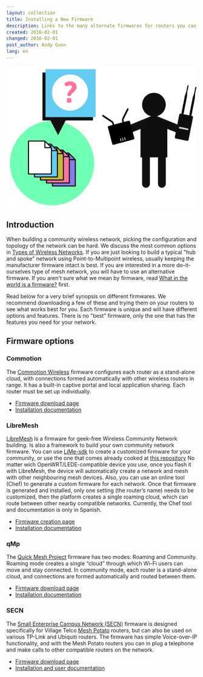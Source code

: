 ```yaml
---
layout: collection
title: Installing a New Firmware
description: Links to the many alternate firmwares for routers you can use to build community wireless networks.
created: 2016-02-01
changed: 2016-02-01
post_author: Andy Gunn
lang: en
---
```


![Intro graphic](/files/Pick-firmware-intro-graphic.png)

## Introduction

When building a community wireless network, picking the configuration and topology of the network can be hard. We discuss the most common options in [Types of Wireless Networks](/docs/cck/networking/types-of-wireless-networks/). If you are just looking to build a typical "hub and spoke" network using Point-to-Multipoint wireless, usually keeping the manufacturer firmware intact is best. If you are interested in a more do-it-ourselves type of mesh network, you will have to use an alternative firmware. If you aren't sure what we mean by firmware, read [What in the world is a firmware?](/docs/cck/installing-configuring/what-is-a-firmware/) first.

Read below for a very brief synopsis on different firmwares. We recommend downloading a few of these and trying them on your routers to see what works best for you. Each firmware is unique and will have different options and features. There is no "best" firmware, only the one that has the features you need for your network.


## Firmware options

### Commotion
The [Commotion Wireless](https://commotionwireless.net/) firmware configures each router as a stand-alone cloud, with connections formed automatically with other wireless routers in range. It has a built-in captive portal and local application sharing. Each router must be set up individually.

* [Firmware download page](https://commotionwireless.net/download/routers/)
* [Installation documentation](https://commotionwireless.net/docs/cck/installing-configuring/)


### LibreMesh
[LibreMesh](https://libremesh.org/) Is a firmware for geek-free Wireless Community Network building. Is also a framework to build your own community network firmware.
You can use [LiMe-sdk](https://github.com/libremesh/lime-sdk) to create a customized firmware for your community, or use the one that comes already cooked at [this repository](http://repo.libremesh.org/current/targets/)
No matter wich OpenWRT/LEDE-compatible device you use, once you flash it with LibreMesh, the device will automatically create a network and mesh with other neighbouring mesh devices.
Also, you can use an online tool (Chef) to generate a custom firmware for each network. Once that firmware is generated and installed, only one setting (the router’s name) needs to be customized, then the platform creates a single roaming cloud, which can route between other nearby compatible networks. Currently, the Chef tool and documentation is only in Spanish.

* [Firmware creation page](https://chef.altermundi.net/)
* [Installation documentation](http://docs.altermundi.net/RedComunitaria/LibreMesh/Instalaci%C3%B3n)


### qMp
The [Quick Mesh Project](http://qmp.cat/Home) firmware has two modes: Roaming and Community. Roaming mode creates a single “cloud” through which Wi-Fi users can move and stay connected. In community mode, each router is a stand-alone cloud, and connections are formed automatically and routed between them.

* [Firmware download page](http://qmp.cat/Download)
* [Installation documentation](http://qmp.cat/Overview)


### SECN
The [Small Enterprise Campus Network (SECN)](http://villagetelco.org/) firmware is designed specifically for Village Telco [Mesh Potato](http://store.villagetelco.com/mesh-potatoes.html) routers, but can also be used on various TP-Link and Ubiquiti routers. The firmware has simple Voice-over-IP functionality, and with the Mesh Potato routers you can in plug a telephone and make calls to other compatible routers on the network.

* [Firmware download page](http://download.villagetelco.org/firmware/secn/stable/)
* [Installation and user documentation](http://download.villagetelco.org/user-docs/secn/)
